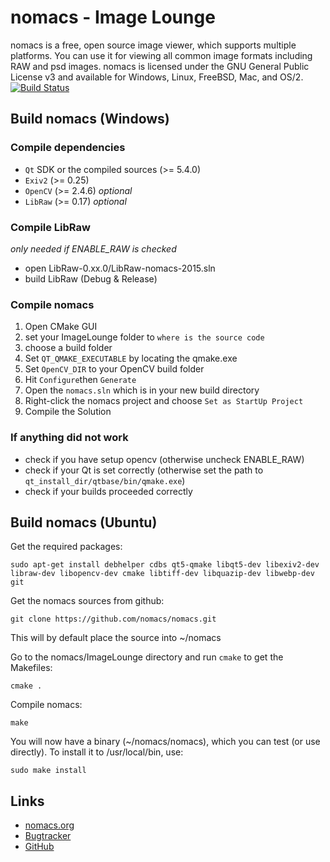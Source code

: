 # nomacs - Image Lounge
nomacs is a free, open source image viewer, which supports multiple platforms. You can use it for viewing all common image formats including RAW and psd images. nomacs is licensed under the GNU General Public License v3 and available for Windows, Linux, FreeBSD, Mac, and OS/2.
[![Build Status](https://travis-ci.org/martinm82/nomacs.svg?branch=features%2FTravisCI)](https://travis-ci.org/martinm82/nomacs)

## Build nomacs (Windows)
### Compile dependencies
- `Qt` SDK or the compiled sources (>= 5.4.0)
- `Exiv2` (>= 0.25) 
- `OpenCV` (>= 2.4.6) _optional_
- `LibRaw` (>= 0.17) _optional_

### Compile LibRaw
_only needed if ENABLE_RAW is checked_
- open LibRaw-0.xx.0/LibRaw-nomacs-2015.sln
- build LibRaw (Debug & Release)

### Compile nomacs 
1. Open CMake GUI
2. set your ImageLounge folder to `where is the source code`
3. choose a build folder
4. Set `QT_QMAKE_EXECUTABLE` by locating the qmake.exe
5. Set `OpenCV_DIR` to your OpenCV build folder
6. Hit `Configure`then `Generate`
7. Open the `nomacs.sln` which is in your new build directory
8. Right-click the nomacs project and choose `Set as StartUp Project`
9. Compile the Solution

### If anything did not work
- check if you have setup opencv (otherwise uncheck ENABLE_RAW)
- check if your Qt is set correctly (otherwise set the path to `qt_install_dir/qtbase/bin/qmake.exe`)
- check if your builds proceeded correctly

## Build nomacs (Ubuntu)

Get the required packages:

``` console
sudo apt-get install debhelper cdbs qt5-qmake libqt5-dev libexiv2-dev libraw-dev libopencv-dev cmake libtiff-dev libquazip-dev libwebp-dev git
```
Get the nomacs sources from github:
``` console
git clone https://github.com/nomacs/nomacs.git
```
This will by default place the source into ~/nomacs

Go to the nomacs/ImageLounge directory and run `cmake` to get the Makefiles:
``` console
cmake . 
```

Compile nomacs: 
``` console
make
```

You will now have a binary (~/nomacs/nomacs), which you can test (or use directly). To install it to /usr/local/bin, use: 
``` console
sudo make install
```

## Links
- [nomacs.org](http://nomacs.org)
- [Bugtracker](http://www.nomacs.org/redmine/projects/nomacs) 
- [GitHub](https://github.com/nomacs)

